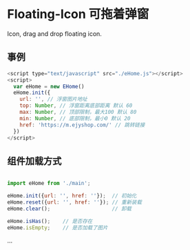 # Floating-Icon 可拖着弹窗
Icon, drag and drop floating icon.


## 事例

``` javascript
<script type="text/javascript" src="./eHome.js"></script>
<script>
  var eHome = new EHome()
  eHome.init({
    url: '', // 浮窗图片地址
    top: Number, // 浮窗距离底部距离 默认 60
    max: Number, // 顶部限制，最大100 默认 80
    min: Number, // 底部限制，最小0 默认 20
    href: 'https://m.ejyshop.com/' // 跳转链接
  })
</script>
```
## 组件加载方式

``` javascript

import eHome from './main';

eHome.init({url: '', href: ''});  // 初始化
eHome.reset({url: '', href: ''}); // 重新装载
eHome.clear();                    // 卸载

eHome.isHas();    // 是否存在
eHome.isEmpty;    // 是否加载了图片

```

...